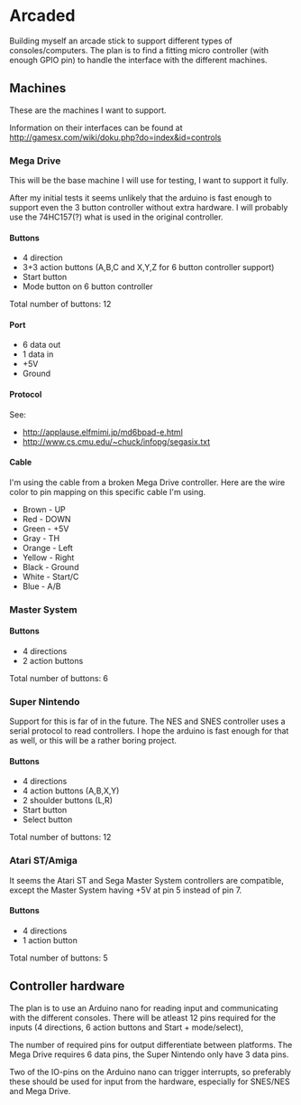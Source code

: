 # Arcaded
Building myself an arcade stick to support different types of consoles/computers. The plan is to find a fitting micro controller (with enough GPIO pin) to handle the interface with the different machines.

## Machines
These are the machines I want to support.

Information on their interfaces can be found at http://gamesx.com/wiki/doku.php?do=index&id=controls


### Mega Drive
This will be the base machine I will use for testing, I want to support it fully.

After my initial tests it seems unlikely that the arduino is fast enough to support even the 3 button controller without extra hardware. I will probably use the 74HC157(?) what is used in the original controller.
#### Buttons

 * 4 direction
 * 3+3 action buttons (A,B,C and X,Y,Z for 6 button controller support)
 * Start button
 * Mode button on 6 button controller

Total number of buttons: 12

#### Port

 * 6 data out
 * 1 data in
 * +5V
 * Ground

#### Protocol
See:
 * http://applause.elfmimi.jp/md6bpad-e.html
 * http://www.cs.cmu.edu/~chuck/infopg/segasix.txt

#### Cable
I'm using the cable from a broken Mega Drive controller. Here are the wire color to pin mapping on this specific cable I'm using.

 * Brown  - UP
 * Red    - DOWN
 * Green  - +5V
 * Gray   - TH
 * Orange - Left
 * Yellow - Right
 * Black  - Ground
 * White  - Start/C
 * Blue   - A/B

### Master System

#### Buttons
 * 4 directions
 * 2 action buttons

Total number of buttons: 6



### Super Nintendo
Support for this is far of in the future.
The NES and SNES controller uses a serial protocol to read controllers. I hope the arduino is fast enough for that as well, or this will be a rather boring project.
#### Buttons
 * 4 directions
 * 4 action buttons (A,B,X,Y)
 * 2 shoulder buttons (L,R)
 * Start button
 * Select button
 
Total number of buttons: 12



### Atari ST/Amiga

It seems the Atari ST and Sega Master System controllers are compatible, except the Master System having +5V at pin 5 instead of pin 7.

#### Buttons
 * 4 directions
 * 1 action button

Total number of buttons: 5



## Controller hardware

The plan is to use an Arduino nano for reading input and communicating with the different consoles. There will be atleast 12 pins required for the inputs (4 directions, 6 action buttons and Start + mode/select), 


The number of required pins for output differentiate between platforms. The Mega Drive requires 6 data pins, the Super Nintendo only have 3 data pins. 

Two of the IO-pins on the Arduino nano can trigger interrupts, so preferably these should be used for input from the hardware, especially for SNES/NES and Mega Drive.
